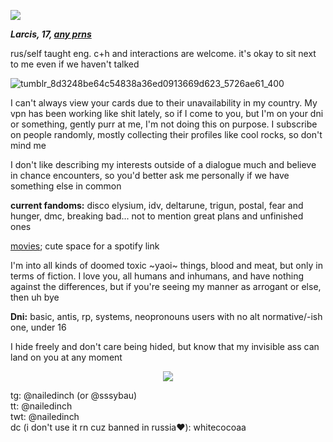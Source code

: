 ![](https://komarev.com/ghpvc/?username=nailedinch)

***Larcis, 17, [any prns](https://pronouns.cc/@hyperlinkblocked)***

rus/self taught eng.
c+h and interactions are welcome. it's okay to sit next to me even if we haven't talked 

![tumblr_8d3248be64c54838a36ed0913669d623_5726ae61_400](https://github.com/user-attachments/assets/8edafce4-18e7-4a70-9c72-e51b608661ec)


I can't always view your cards due to their unavailability in my country. My vpn has been working like shit lately, so if I come to you, but I'm on your dni or something, gently purr at me, I'm not doing this on purpose.
I subscribe on people randomly, mostly collecting their profiles like cool rocks, so don't mind me

I don't like describing my interests outside of a dialogue much and believe in chance encounters, so you'd better ask me personally if we have something else in common

**current fandoms:**
disco elysium, idv, deltarune, trigun, postal, fear and hunger, dmc, breaking bad... not to mention great plans and unfinished ones

[movies](https://boxd.it/81CFL); cute space for a spotify link

I'm into all kinds of doomed toxic ~yaoi~ things, blood and meat, but only in terms of fiction. I love you, all humans and inhumans, and have nothing against the differences, but if you're seeing my manner as arrogant or else, then uh bye


**Dni:**
basic, antis, rp, systems, neopronouns users with no alt normative/-ish one, under 16

I hide freely and don't care being hided, but know that my invisible ass can land on you at any moment

<p align="center">
<img src="https://64.media.tumblr.com/97d253a485fcef4706e21d1800e08221/79a6652a6d7925e6-c3/s100x200/f8b43eee8e87a7544215c519238d32e8f7c7b7dc.gifv"/>
</p>
 
tg: @nailedinch (or @sssybau)            
tt: @nailedinch                          
twt: @nailedinch                         
dc (i don't use it rn cuz banned in russia‪‪❤︎‬): whitecocoaa
